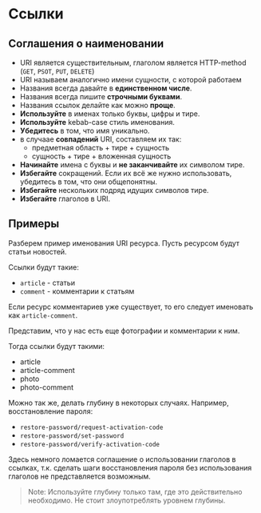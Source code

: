 Ссылки
===

## Соглашения о наименовании

* URI является существительным, глаголом является HTTP-method (`GET`, `PSOT`, `PUT`, `DELETE`)
* URI называем аналогично имени сущности, с которой работаем
* Названия всегда давайте в **единственном числе**.
* Названия всегда пишите **строчными буквами**.
* Названия ссылок делайте как можно **проще**.
* **Используйте** в именах только буквы, цифры и тире.
* **Используйте** kebab-case стиль именования.
* **Убедитесь** в том, что имя уникально.
* в случаае **совпадений** URI, составляем их так:
  * предметная область + тире + сущность
  * сущность + тире + вложенная сущность
* **Начинайте** имена с буквы и **не заканчивайте** их символом тире.
* **Избегайте** сокращений. Если их всё же нужно использовать, убедитесь в том, что они общепонятны.
* **Избегайте** нескольких подряд идущих символов тире.
* **Избегайте** глаголов в URI.

## Примеры

Разберем пример именования URI ресурса.
Пусть ресурсом будут статьи новостей.

Ссылки будут такие:

* `article` - статьи
* `comment` - комментарии к статьям

Если ресурс комментариев уже существует, то его следует именовать как `article-comment`.

Представим, что у нас есть еще фотографии и комментарии к ним.

Тогда ссылки будут такими:

* article
* article-comment
* photo
* photo-comment

Можно так же, делать глубину в некоторых случаях.
Например, восстановление пароля:

* `restore-password/request-activation-code`
* `restore-password/set-password`
* `restore-password/verify-activation-code`

Здесь немного ломается соглашение о использовании глаголов в ссылках, т.к. сделать шаги восстановления пароля без использования глаголов не представляется возможным.

> Note: Используйте глубину только там, где это действительно необходимо. Не стоит злоупотреблять уровнем глубины.
